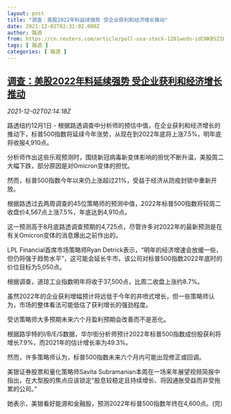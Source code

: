```yaml
---
layout: post
title: "调查：美股2022年料延续强势 受企业获利和经济增长推动"
date: 2021-12-02T02:31:02.000Z
author: 路透
from: https://cn.reuters.com/article/poll-usa-stock-1201wedn-idCNKBS2IH05I
tags: [ 路透 ]
categories: [ 路透 ]
---
```

<!--1638412262000-->
[调查：美股2022年料延续强势 受企业获利和经济增长推动](https://cn.reuters.com/article/poll-usa-stock-1201wedn-idCNKBS2IH05I)
------

<div>
<div><i>2021-12-02T02:14:18Z</i></div><p>路透纽约12月1日 - 根据路透调查中分析师的预估中值，在企业获利和经济增长的推动下，标普500指数将延续今年涨势，从现在到2022年底将上涨7.5%，明年底将收报4,910点。</p><p>分析师作出这些乐观预测时，围绕新冠病毒新变体影响的担忧不断升温，美股周二大幅下跌，部分原因是对Omicron变体的担忧。</p><p>然而，标普500指数今年以来仍上涨超过21%，受益于经济从防疫封锁中重新开放。</p><p>根据路透过去两周调查的45位策略师的预测中值，2022年标普500指数将较周二收盘价4,567点上涨7.5%，年底达到4,910点。</p><p>这一预测高于8月底路透调查预期的4,725点，尽管许多对2022年的最新预测是在有关Omicron变体的消息爆出之前作出的。</p><p>LPL Financial首席市场策略师Ryan Detrick表示，“明年的经济增速会放缓一些，但仍将强于趋势水平”，这可能会延长牛市。该公司对标普500指数2022年底时的价位目标为5,050点。</p><p>根据调查，道琼工业指数明年将收于37,500点，比周二收盘上涨约8.7%。</p><p>虽然2022年的企业获利增幅预计将远低于今年的井喷式增长，但一些策略师认为，市场的整体看法可能低估了获利增长的强劲程度。</p><p>受访策略师大多预期未来六个月盈利预期会改善而不是恶化。</p><p>根据路孚特的I/B/E/S数据，华尔街分析师预计2022年标普500指数成份股获利将增长7.9%，而2021年的估计增长率为49.3%。</p><p>然而，许多策略师认为，标普500指数未来六个月内可能出现修正或回调。</p><p>美银证券股票和量化策略师Savita Subramanian本周在一场来年展望视频简报中指出，在大型股的焦点应该锁定“股息较稳定且持续增长、将因通胀受益而非受拖累的公司。”</p><p>她表示，美银看好能源和金融股，预测2022年标普500指数年终在4,600点。(完)</p>
</div>
